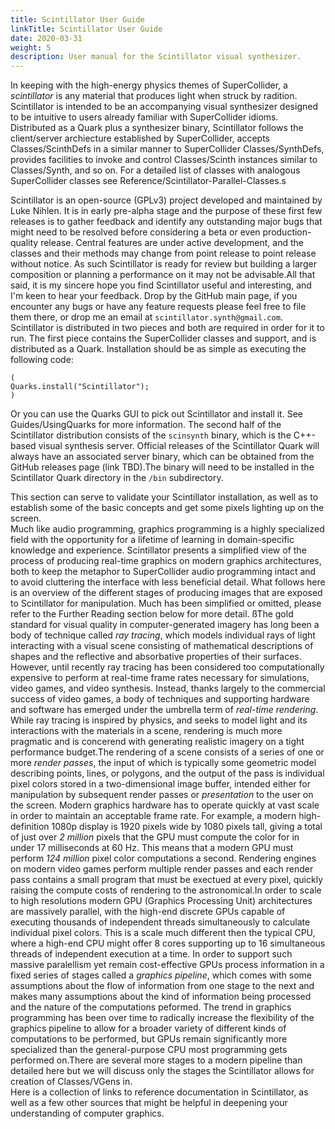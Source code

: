 ```yaml
---
title: Scintillator User Guide
linkTitle: Scintillator User Guide
date: 2020-03-31
weight: 5
description: User manual for the Scintillator visual synthesizer.
---
```

In keeping with the high-energy physics themes of SuperCollider, a *scintillator* is any material that produces light when struck by radition. Scintillator is intended to be an accompanying visual synthesizer designed to be intuitive to users already familiar with SuperCollider idioms. Distributed as a Quark plus a synthesizer binary, Scintillator follows the client/server archiecture established by SuperCollider, accepts Classes/ScinthDefs in a similar manner to SuperCollider Classes/SynthDefs, provides facilities to invoke and control Classes/Scinth instances similar to Classes/Synth, and so on. For a detailed list of classes with analogous SuperCollider classes see Reference/Scintillator-Parallel-Classes.s<div id='nil'>Scintillator is an open-source (GPLv3) project developed and maintained by Luke Nihlen. It is in early pre-alpha stage and the purpose of these first few releases is to gather feedback and identify any outstanding major bugs that might need to be resolved before considering a beta or even production-quality release. Central features are under active development, and the classes and their methods may change from point release to point release without notice. As such Scintillator is ready for review but building a larger composition or planning a performance on it may not be advisable.All that said, it is my sincere hope you find Scintillator useful and interesting, and I'm keen to hear your feedback. Drop by the GitHub main page, if you encounter any bugs or have any feature requests please feel free to file them there, or drop me an email at ```scintillator.synth@gmail.com```.<div id='nil'>Scintillator is distributed in two pieces and both are required in order for it to run. The first piece contains the SuperCollider classes and support, and is distributed as a Quark. Installation should be as simple as executing the following code:
```
(
Quarks.install("Scintillator");
)
```
Or you can use the Quarks GUI to pick out Scintillator and install it. See Guides/UsingQuarks for more information. The second half of the Scintillator distribution consists of the ```scinsynth``` binary, which is the C++-based visual synthesis server. Official releases of the Scintillator Quark will always have an associated server binary, which can be obtained from the GitHub releases page (link TBD).The binary will need to be installed in the Scintillator Quark directory in the ```/bin``` subdirectory.<div id='nil'>This section can serve to validate your Scintillator installation, as well as to establish some of the basic concepts and get some pixels lighting up on the screen.<div id='nil'>Much like audio programming, graphics programming is a highly specialized field with the opportunity for a lifetime of learning in domain-specific knowledge and experience. Scintillator presents a simplified view of the process of producing real-time graphics on modern graphics architectures, both to keep the metaphor to SuperCollider audio programming intact and to avoid cluttering the interface with less beneficial detail. What follows here is an overview of the different stages of producing images that are exposed to Scintillator for manipulation. Much has been simplified or omitted, please refer to the Further Reading section below for more detail. ßThe gold standard for visual quality in computer-generated imagery has long been a body of technique called *ray tracing*, which models individual rays of light interacting with a visual scene consisting of mathematical descriptions of shapes and the reflective and absorbative properties of their surfaces. However, until recently ray tracing has been considered too computationally expensive to perform at real-time frame rates necessary for simulations, video games, and video synthesis. Instead, thanks largely to the commercial success of video games, a body of techniques and supporting hardware and software has emerged under the umbrella term of *real-time rendering*. While ray tracing is inspired by physics, and seeks to model light and its interactions with the materials in a scene, rendering is much more pragmatic and is concerend with generating realistic imagery on a tight performance budget.The rendering of a scene consists of a series of one or more *render passes*, the input of which is typically some geometric model describing points, lines, or polygons, and the output of the pass is individual pixel colors stored in a two-dimensional image buffer, intended either for manipulation by subsequent render passes or *presentation* to the user on the screen. Modern graphics hardware has to operate quickly at vast scale in order to maintain an acceptable frame rate. For example, a modern high-definition 1080p display is 1920 pixels wide by 1080 pixels tall, giving a total of just over *2 million* pixels that the GPU must compute the color for in under 17 milliseconds at 60 Hz. This means that a modern GPU must perform *124 million* pixel color computations a second. Rendering engines on modern video games perform multiple render passes and each render pass contains a small program that must be exectued at every pixel, quickly raising the compute costs of rendering to the astronomical.In order to scale to high resolutions modern GPU (Graphics Processing Unit) architectures are massively parallel, with the high-end discrete GPUs capable of executing thousands of independent threads simultaneously to calculate individual pixel colors. This is a scale much different then the typical CPU, where a high-end CPU might offer 8 cores supporting up to 16 simultaneous threads of independent execution at a time. In order to support such massive paralellism yet remain cost-effective GPUs process information in a fixed series of stages called a *graphics pipeline*, which comes with some assumptions about the flow of information from one stage to the next and makes many assumptions about the kind of information being processed and the nature of the computations peformed. The trend in graphics programming has been over time to radically increase the flexibility of the graphics pipeline to allow for a broader variety of different kinds of computations to be performed, but GPUs remain significantly more specialized than the general-purpose CPU most programming gets performed on.There are several more stages to a modern pipeline than detailed here but we will discuss only the stages the Scintillator allows for creation of Classes/VGens in.<div id='nil'>Here is a collection of links to reference documentation in Scintillator, as well as a few other sources that might be helpful in deepening your understanding of computer graphics.